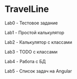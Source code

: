# TravelLine 

Lab0 - Тестовое задание

Lab1 - Простой калькулятор

Lab2 - Калькулятор с классами

Lab3 - TODO с классами

Lab4 - Работа с БД

Lab5 - Список задач на Angular
